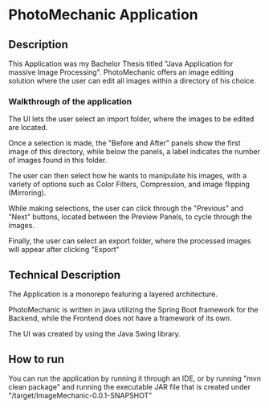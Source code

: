 # PhotoMechanic Application
## Description
This Application was my Bachelor Thesis titled "Java Application for massive Image Processing". PhotoMechanic offers an image editing solution where the user can edit all images within a directory of his choice. 

### Walkthrough of the application

The UI lets the user select an import folder, where the images to be edited are located. 

Once a selection is made, the "Before and After" panels show the first image of this directory, while below the panels, a label indicates the number of images found in this folder.

The user can then select how he wants to manipulate his images, with a variety of options such as Color Filters, Compression, and image flipping (Mirroring). 

While making selections, the user can click through the "Previous" and "Next" buttons, located between the Preview Panels, to cycle through the images.

Finally, the user can select an export folder, where the processed images will appear after clicking "Export"

## Technical Description

The Application is a monorepo featuring a layered architecture. 

PhotoMechanic is written in java utilizing the Spring Boot framework for the Backend, while the Frontend does not have a framework of its own. 

The UI was created by using the Java Swing library.

## How to run

You can run the application by running it through an IDE, or by running "mvn clean package" and running the executable JAR file that is created under "/target/ImageMechanic-0.0.1-SNAPSHOT"
